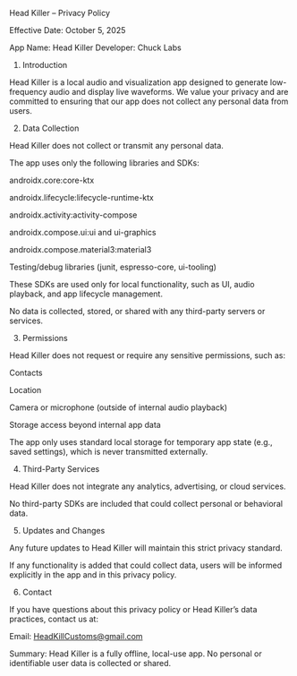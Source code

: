 Head Killer – Privacy Policy

Effective Date: October 5, 2025

App Name: Head Killer
Developer: Chuck Labs

1. Introduction

Head Killer is a local audio and visualization app designed to generate low-frequency audio and display live waveforms. We value your privacy and are committed to ensuring that our app does not collect any personal data from users.

2. Data Collection

Head Killer does not collect or transmit any personal data.

The app uses only the following libraries and SDKs:

androidx.core:core-ktx

androidx.lifecycle:lifecycle-runtime-ktx

androidx.activity:activity-compose

androidx.compose.ui:ui and ui-graphics

androidx.compose.material3:material3

Testing/debug libraries (junit, espresso-core, ui-tooling)

These SDKs are used only for local functionality, such as UI, audio playback, and app lifecycle management.

No data is collected, stored, or shared with any third-party servers or services.

3. Permissions

Head Killer does not request or require any sensitive permissions, such as:

Contacts

Location

Camera or microphone (outside of internal audio playback)

Storage access beyond internal app data

The app only uses standard local storage for temporary app state (e.g., saved settings), which is never transmitted externally.

4. Third-Party Services

Head Killer does not integrate any analytics, advertising, or cloud services.

No third-party SDKs are included that could collect personal or behavioral data.

5. Updates and Changes

Any future updates to Head Killer will maintain this strict privacy standard.

If any functionality is added that could collect data, users will be informed explicitly in the app and in this privacy policy.

6. Contact

If you have questions about this privacy policy or Head Killer’s data practices, contact us at:

Email: HeadKillCustoms@gmail.com

Summary: Head Killer is a fully offline, local-use app. No personal or identifiable user data is collected or shared.
